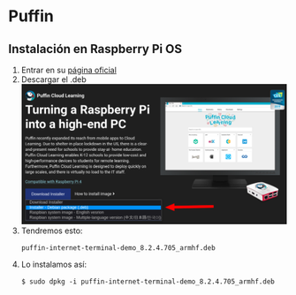 # Puffin  
## Instalación en Raspberry Pi OS  
1. Entrar en su [página oficial](https://www.puffin.com/raspberry-pi/)  
2. Descargar el .deb  
	![](.img/1.png)
3. Tendremos esto: 
	```
	puffin-internet-terminal-demo_8.2.4.705_armhf.deb  
	```
4. Lo instalamos así:   
	```
	$ sudo dpkg -i puffin-internet-terminal-demo_8.2.4.705_armhf.deb
	```
